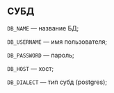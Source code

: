 ## СУБД

`DB_NAME` — название БД;

`DB_USERNAME` — имя пользователя;

`DB_PASSWORD` — пароль;

`DB_HOST` — хост;

`DB_DIALECT` — тип субд (postgres);
